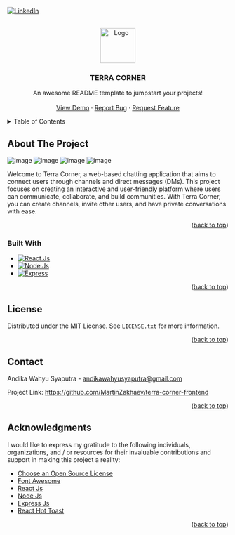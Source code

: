 <a name="readme-top"></a>



<!-- PROJECT SHIELDS -->
<!--
*** I'm using markdown "reference style" links for readability.
*** Reference links are enclosed in brackets [ ] instead of parentheses ( ).
*** See the bottom of this document for the declaration of the reference variables
*** for contributors-url, forks-url, etc. This is an optional, concise syntax you may use.
*** https://www.markdownguide.org/basic-syntax/#reference-style-links
-->
[![LinkedIn][linkedin-shield]][linkedin-url]

<!-- PROJECT LOGO -->
<br />
<div align="center">
  <a href="https://github.com/othneildrew/Best-README-Template">
    <img src="https://github.com/MartinZakhaev/terra-corner-frontend/assets/78039794/608f6802-bdeb-454c-a97a-a6a9fbe2ea0b" alt="Logo" width="80" height="80">
  </a>

  <h3 align="center">TERRA CORNER</h3>

  <p align="center">
    An awesome README template to jumpstart your projects!
    <br />
    <br />
    <a href="https://terra-corner.vercel.app/">View Demo</a>
    ·
    <a href="https://github.com/MartinZakhaev/terra-corner-frontend/issues">Report Bug</a>
    ·
    <a href="https://github.com/MartinZakhaev/terra-corner-frontend/issues">Request Feature</a>
  </p>
</div>



<!-- TABLE OF CONTENTS -->
<details>
  <summary>Table of Contents</summary>
  <ol>
    <li>
      <a href="#about-the-project">About The Project</a>
      <ul>
        <li><a href="#built-with">Built With</a></li>
      </ul>
    </li>
    <li><a href="#license">License</a></li>
    <li><a href="#contact">Contact</a></li>
    <li><a href="#acknowledgments">Acknowledgments</a></li>
  </ol>
</details>



<!-- ABOUT THE PROJECT -->
## About The Project

![image](https://github.com/MartinZakhaev/terra-corner-frontend/assets/78039794/9313d1f8-235c-4193-8293-3078dd36fd1f)
![image](https://github.com/MartinZakhaev/terra-corner-frontend/assets/78039794/35b334d3-0811-46b2-911a-f2456d7df955)
![image](https://github.com/MartinZakhaev/terra-corner-frontend/assets/78039794/c30fe5ec-6e2b-42da-bc87-06c49ce057e2)
![image](https://github.com/MartinZakhaev/terra-corner-frontend/assets/78039794/ac3f17b7-50a1-4728-bc03-ff2fa9eff1b7)

Welcome to Terra Corner, a web-based chatting application that aims to connect users through channels and direct messages (DMs). This project focuses on creating an interactive and user-friendly platform where users can communicate, collaborate, and build communities. With Terra Corner, you can create channels, invite other users, and have private conversations with ease.

<p align="right">(<a href="#readme-top">back to top</a>)</p>

### Built With

* [![React.Js][React.Js]][React-url]
* [![Node.Js][Node.Js]][Node-url]
* [![Express][Express.Js]][Express-url]

<p align="right">(<a href="#readme-top">back to top</a>)</p>



<!-- LICENSE -->
## License

Distributed under the MIT License. See `LICENSE.txt` for more information.

<p align="right">(<a href="#readme-top">back to top</a>)</p>



<!-- CONTACT -->
## Contact

Andika Wahyu Syaputra - andikawahyusyaputra@gmail.com

Project Link: https://github.com/MartinZakhaev/terra-corner-frontend

<p align="right">(<a href="#readme-top">back to top</a>)</p>



<!-- ACKNOWLEDGMENTS -->
## Acknowledgments

I would like to express my gratitude to the following individuals, organizations, and / or resources for their invaluable contributions and support in making this project a reality:

* [Choose an Open Source License](https://choosealicense.com)
* [Font Awesome](https://fontawesome.com)
* [React Js](https://react.dev/)
* [Node Js]( https://nodejs.org/en)
* [Express Js](https://expressjs.com/)
* [React Hot Toast](https://react-hot-toast.com/)

<p align="right">(<a href="#readme-top">back to top</a>)</p>



<!-- MARKDOWN LINKS & IMAGES -->
<!-- https://www.markdownguide.org/basic-syntax/#reference-style-links -->
[license-shield]: https://img.shields.io/github/license/othneildrew/Best-README-Template.svg?style=for-the-badge
[license-url]: https://github.com/othneildrew/Best-README-Template/blob/master/LICENSE.txt
[linkedin-shield]: https://img.shields.io/badge/-LinkedIn-black.svg?style=for-the-badge&logo=linkedin&colorB=555
[linkedin-url]: https://www.linkedin.com/in/andika-wahyu-syaputra-42914b197/
[React.Js]: https://img.shields.io/badge/React-20232A?style=for-the-badge&logo=react&logoColor=61DAFB
[React-url]: https://reactjs.org/
[Node.Js]: https://img.shields.io/badge/NodeJs-20232A?style=for-the-badge&logo=nodedotjs
[Node-url]: https://nodejs.org/en
[Express.Js]: https://img.shields.io/badge/Express-20232A?style=for-the-badge&logo=express
[Express-url]: https://expressjs.com/

